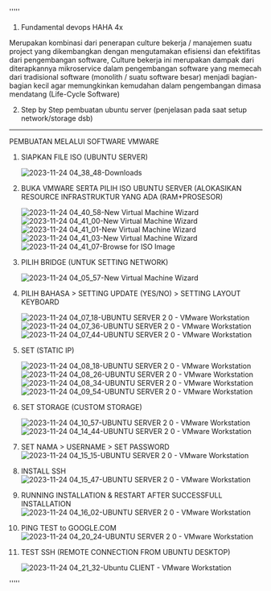 '''''
1. Fundamental devops HAHA 4x

Merupakan kombinasi dari penerapan culture bekerja / manajemen suatu project yang dikembangkan dengan mengutamakan efisiensi 
dan efektifitas dari pengembangan software, Culture bekerja ini merupakan dampak dari diterapkannya mikroservice dalam pengembangan 
software yang memecah dari tradisional software (monolith / suatu software besar) menjadi bagian-bagian kecil agar memungkinkan kemudahan 
dalam pengembangan dimasa mendatang (Life-Cycle Software)

2. Step by Step pembuatan ubuntu server (penjelasan pada saat setup network/storage dsb)
---------------
PEMBUATAN MELALUI SOFTWARE VMWARE

1. SIAPKAN FILE ISO (UBUNTU SERVER)
  
   ![2023-11-24 04_38_48-Downloads](https://github.com/Mika/TUGAS/assets/69718826/f4257894-a165-4866-a512-31253f4b3090)

2. BUKA VMWARE SERTA PILIH ISO UBUNTU SERVER (ALOKASIKAN RESOURCE INFRASTRUKTUR YANG ADA (RAM+PROSESOR)

   ![2023-11-24 04_40_58-New Virtual Machine Wizard](https://github.com/Mika/TUGAS/assets/69718826/2b82eb47-7ced-4ec3-bea6-9a8634e84c73)
	 ![2023-11-24 04_41_00-New Virtual Machine Wizard](https://github.com/Mika/TUGAS/assets/69718826/cd5e4126-5ed4-40c6-8ec4-12a242cdf840)
   ![2023-11-24 04_41_01-New Virtual Machine Wizard](https://github.com/Mika/TUGAS/assets/69718826/29650b8f-766f-405b-aa49-75412b4cb008)
   ![2023-11-24 04_41_03-New Virtual Machine Wizard](https://github.com/Mika/TUGAS/assets/69718826/60d4f3bb-e25d-4a2c-8a1b-9b42c216fa84)
   ![2023-11-24 04_41_07-Browse for ISO Image](https://github.com/Mika/TUGAS/assets/69718826/745a66ef-38ae-46d0-a98a-828d998e01cb)

3. PILIH BRIDGE (UNTUK SETTING NETWORK)

   ![2023-11-24 04_05_57-New Virtual Machine Wizard](https://github.com/Mika/TUGAS/assets/69718826/4ceaa8df-2e38-4302-9f72-0598f07b27a3)

4. PILIH BAHASA > SETTING UPDATE (YES/NO) > SETTING LAYOUT KEYBOARD

   ![2023-11-24 04_07_18-UBUNTU SERVER 2 0 - VMware Workstation](https://github.com/Mika/TUGAS/assets/69718826/b6e81dcb-1c08-447c-9b68-c5a35cb4d232)
   ![2023-11-24 04_07_36-UBUNTU SERVER 2 0 - VMware Workstation](https://github.com/Mika/TUGAS/assets/69718826/2fe3957d-1164-4d66-967c-221a7af85db3)
   ![2023-11-24 04_07_44-UBUNTU SERVER 2 0 - VMware Workstation](https://github.com/Mika/TUGAS/assets/69718826/b1985ebe-68b6-4b0c-965f-ccaeb0f7b78d)

5. SET (STATIC IP)

   ![2023-11-24 04_08_18-UBUNTU SERVER 2 0 - VMware Workstation](https://github.com/Mika/TUGAS/assets/69718826/c3696b6e-b6a9-44ed-b280-d6aa982c8926)
   ![2023-11-24 04_08_26-UBUNTU SERVER 2 0 - VMware Workstation](https://github.com/Mika/TUGAS/assets/69718826/c55bb3d2-d068-4fe1-ba0a-b9869877811e)
   ![2023-11-24 04_08_34-UBUNTU SERVER 2 0 - VMware Workstation](https://github.com/Mika/TUGAS/assets/69718826/43d58d6c-55ea-4194-ab22-9071b480f444)
   ![2023-11-24 04_09_54-UBUNTU SERVER 2 0 - VMware Workstation](https://github.com/Mika/TUGAS/assets/69718826/be4130bb-ed25-4f9d-a77b-941486cf46f2)

6. SET STORAGE (CUSTOM STORAGE)

   ![2023-11-24 04_10_57-UBUNTU SERVER 2 0 - VMware Workstation](https://github.com/Mika/TUGAS/assets/69718826/3a59d621-775e-46ed-b256-1615989c0d95)
   ![2023-11-24 04_14_44-UBUNTU SERVER 2 0 - VMware Workstation](https://github.com/Mika/TUGAS/assets/69718826/db39c070-2556-4c41-827e-a962a786ffa7)

7. SET NAMA > USERNAME > SET PASSWORD
![2023-11-24 04_15_15-UBUNTU SERVER 2 0 - VMware Workstation](https://github.com/Mika/TUGAS/assets/69718826/445dd7c0-92a5-486c-835d-679ad29c6b5a)

8. INSTALL SSH
   ![2023-11-24 04_15_47-UBUNTU SERVER 2 0 - VMware Workstation](https://github.com/Mika/TUGAS/assets/69718826/05b1f431-4869-46a2-a499-032642313703)

9. RUNNING INSTALLATION & RESTART AFTER SUCCESSFULL INSTALLATION
    ![2023-11-24 04_16_02-UBUNTU SERVER 2 0 - VMware Workstation](https://github.com/Mika/TUGAS/assets/69718826/e745b33a-fa0c-49d3-bbc9-98e0fb40e430)

10. PING TEST to GOOGLE.COM
		![2023-11-24 04_20_24-UBUNTU SERVER 2 0 - VMware Workstation](https://github.com/Mika/TUGAS/assets/69718826/758fd2a9-86f3-431a-adb5-5bc72a2ecc66)

11. TEST SSH (REMOTE CONNECTION FROM UBUNTU DESKTOP)

	  ![2023-11-24 04_21_32-Ubuntu CLIENT - VMware Workstation](https://github.com/Mika/TUGAS/assets/69718826/2e449771-986a-4d34-87aa-3c6f55a376e9)


'''''
